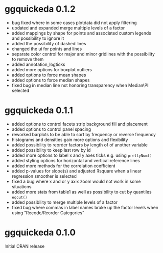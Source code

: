 # ggquickeda 0.1.2
* bug fixed where in some cases plotdata did not apply filtering
* updated and expanded merge multiple levels of a factor
* added mappings by shape for points and associated custom legends and possibility to ignore it
* added the possibility of dashed lines
* changed the ui for points and lines
* separate color control for major and minor gridlines with the possibility to remove them
* added annotation_logticks
* added more options for boxplot outliers
* added options to force mean shapes
* added options to force median shapes
* fixed bug in median line not honoring transparency when Median\PI selected

# ggquickeda 0.1.1
* added options to control facets strip background fill and placement
* added options to control panel spacing
* reworked barplots to be able to sort by frequency or reverse frequency
* histograms and densities gain more options and flexibility
* added possibility to reorder factors by length of of another variable
* added possibility to keep last row by id
* added more options to label x and y axes ticks e.g. using `prettyNum()`
* added styling options for horizontal and vertical reference lines
* added more methods for the correlation coefficient
* added p-values for slope(s) and adjusted Rsquare when a linear regression smoother is selected
* fixed a bug where x and or y axix zoom would not work in some situations
* added more stats from table1 as well as possibility to cut by quantiles `eqcut()`
* added possibility to merge multiple levels of a factor
* fixed bug where commas in label names broke up the factor levels when using "Recode/Reorder Categories"

# ggquickeda 0.1.0

Initial CRAN release
